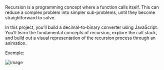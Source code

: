 Recursion is a programming concept where a function calls itself. This can reduce a complex problem into simpler sub-problems, until they become straightforward to solve.

In this project, you’ll build a decimal-to-binary converter using JavaScript. You’ll learn the fundamental concepts of recursion, explore the call stack, and build out a visual representation of the recursion process through an animation.

Exemple:

![image](https://github.com/user-attachments/assets/4c16f522-2c3b-43c0-8785-9e025ba38ec7)
